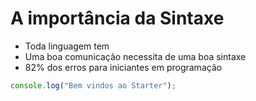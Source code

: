 # A importância da Sintaxe

- Toda linguagem tem
- Uma boa comunicação necessita de uma boa sintaxe
- 82% dos erros para iniciantes em programação

```js
console.log("Bem vindos ao Starter");
```
